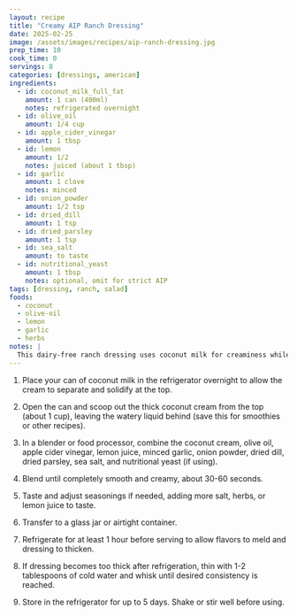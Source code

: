 ```yaml
---
layout: recipe
title: "Creamy AIP Ranch Dressing"
date: 2025-02-25
image: /assets/images/recipes/aip-ranch-dressing.jpg
prep_time: 10
cook_time: 0
servings: 8
categories: [dressings, american]
ingredients:
  - id: coconut_milk_full_fat
    amount: 1 can (400ml)
    notes: refrigerated overnight
  - id: olive_oil
    amount: 1/4 cup
  - id: apple_cider_vinegar
    amount: 1 tbsp
  - id: lemon
    amount: 1/2
    notes: juiced (about 1 tbsp)
  - id: garlic
    amount: 1 clove
    notes: minced
  - id: onion_powder
    amount: 1/2 tsp
  - id: dried_dill
    amount: 1 tsp
  - id: dried_parsley
    amount: 1 tsp
  - id: sea_salt
    amount: to taste
  - id: nutritional_yeast
    amount: 1 tbsp
    notes: optional, omit for strict AIP
tags: [dressing, ranch, salad]
foods:
  - coconut
  - olive-oil
  - lemon
  - garlic
  - herbs
notes: |
  This dairy-free ranch dressing uses coconut milk for creaminess while herbs and spices create that classic ranch flavor. Refrigerating the coconut milk helps separate the cream for a thicker dressing. Great on salads, as a veggie dip, or as a sauce for roasted vegetables. Will keep in a sealed container in the refrigerator for up to 5 days.
---
```

1. Place your can of coconut milk in the refrigerator overnight to allow the cream to separate and solidify at the top.

2. Open the can and scoop out the thick coconut cream from the top (about 1 cup), leaving the watery liquid behind (save this for smoothies or other recipes).

3. In a blender or food processor, combine the coconut cream, olive oil, apple cider vinegar, lemon juice, minced garlic, onion powder, dried dill, dried parsley, sea salt, and nutritional yeast (if using).

4. Blend until completely smooth and creamy, about 30-60 seconds.

5. Taste and adjust seasonings if needed, adding more salt, herbs, or lemon juice to taste.

6. Transfer to a glass jar or airtight container.

7. Refrigerate for at least 1 hour before serving to allow flavors to meld and dressing to thicken.

8. If dressing becomes too thick after refrigeration, thin with 1-2 tablespoons of cold water and whisk until desired consistency is reached.

9. Store in the refrigerator for up to 5 days. Shake or stir well before using.